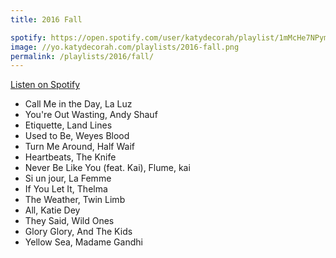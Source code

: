 ```yaml
---
title: 2016 Fall

spotify: https://open.spotify.com/user/katydecorah/playlist/1mMcHe7NPym8lMNSRjkRd2
image: //yo.katydecorah.com/playlists/2016-fall.png
permalink: /playlists/2016/fall/
---
```


[Listen on Spotify](https://open.spotify.com/user/katydecorah/playlist/1mMcHe7NPym8lMNSRjkRd2)

- Call Me in the Day, La Luz
- You're Out Wasting, Andy Shauf
- Etiquette, Land Lines
- Used to Be, Weyes Blood
- Turn Me Around, Half Waif
- Heartbeats, The Knife
- Never Be Like You (feat. Kai), Flume, kai
- Si un jour, La Femme
- If You Let It, Thelma
- The Weather, Twin Limb
- All, Katie Dey
- They Said, Wild Ones
- Glory Glory, And The Kids
- Yellow Sea, Madame Gandhi
